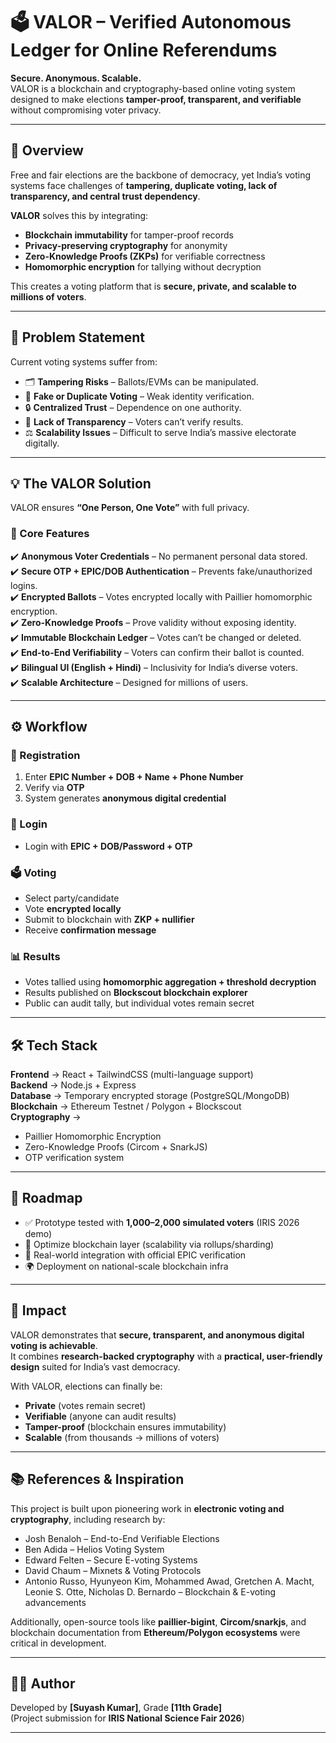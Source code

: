 # 🗳️ VALOR – Verified Autonomous Ledger for Online Referendums  

**Secure. Anonymous. Scalable.**  
VALOR is a blockchain and cryptography-based online voting system designed to make elections **tamper-proof, transparent, and verifiable** without compromising voter privacy.  

---

## 📌 Overview  
Free and fair elections are the backbone of democracy, yet India’s voting systems face challenges of **tampering, duplicate voting, lack of transparency, and central trust dependency**.  

**VALOR** solves this by integrating:  
- **Blockchain immutability** for tamper-proof records  
- **Privacy-preserving cryptography** for anonymity  
- **Zero-Knowledge Proofs (ZKPs)** for verifiable correctness  
- **Homomorphic encryption** for tallying without decryption  

This creates a voting platform that is **secure, private, and scalable to millions of voters**.  

---

## 🛑 Problem Statement  
Current voting systems suffer from:  
- 🗂️ **Tampering Risks** – Ballots/EVMs can be manipulated.  
- 👤 **Fake or Duplicate Voting** – Weak identity verification.  
- 🔒 **Centralized Trust** – Dependence on one authority.  
- 🚫 **Lack of Transparency** – Voters can’t verify results.  
- ⚖️ **Scalability Issues** – Difficult to serve India’s massive electorate digitally.  

---

## 💡 The VALOR Solution  
VALOR ensures **“One Person, One Vote”** with full privacy.  

### 🔑 Core Features  
✔️ **Anonymous Voter Credentials** – No permanent personal data stored.  
✔️ **Secure OTP + EPIC/DOB Authentication** – Prevents fake/unauthorized logins.  
✔️ **Encrypted Ballots** – Votes encrypted locally with Paillier homomorphic encryption.  
✔️ **Zero-Knowledge Proofs** – Prove validity without exposing identity.  
✔️ **Immutable Blockchain Ledger** – Votes can’t be changed or deleted.  
✔️ **End-to-End Verifiability** – Voters can confirm their ballot is counted.  
✔️ **Bilingual UI (English + Hindi)** – Inclusivity for India’s diverse voters.  
✔️ **Scalable Architecture** – Designed for millions of users.  

---

## ⚙️ Workflow  

### 📝 Registration  
1. Enter **EPIC Number + DOB + Name + Phone Number**  
2. Verify via **OTP**  
3. System generates **anonymous digital credential**  

### 🔑 Login  
- Login with **EPIC + DOB/Password + OTP**  

### 🗳️ Voting  
- Select party/candidate  
- Vote **encrypted locally**  
- Submit to blockchain with **ZKP + nullifier**  
- Receive **confirmation message**  

### 📊 Results  
- Votes tallied using **homomorphic aggregation + threshold decryption**  
- Results published on **Blockscout blockchain explorer**  
- Public can audit tally, but individual votes remain secret  

---

## 🛠️ Tech Stack  

**Frontend** → React + TailwindCSS (multi-language support)  
**Backend** → Node.js + Express  
**Database** → Temporary encrypted storage (PostgreSQL/MongoDB)  
**Blockchain** → Ethereum Testnet / Polygon + Blockscout  
**Cryptography** →  
- Paillier Homomorphic Encryption  
- Zero-Knowledge Proofs (Circom + SnarkJS)  
- OTP verification system  

---

## 🚀 Roadmap  
- ✅ Prototype tested with **1,000–2,000 simulated voters** (IRIS 2026 demo)  
- 🔄 Optimize blockchain layer (scalability via rollups/sharding)  
- 🔐 Real-world integration with official EPIC verification  
- 🌍 Deployment on national-scale blockchain infra  

---

## 🎯 Impact  
VALOR demonstrates that **secure, transparent, and anonymous digital voting is achievable**.  
It combines **research-backed cryptography** with a **practical, user-friendly design** suited for India’s vast democracy.  

With VALOR, elections can finally be:  
- **Private** (votes remain secret)  
- **Verifiable** (anyone can audit results)  
- **Tamper-proof** (blockchain ensures immutability)  
- **Scalable** (from thousands → millions of voters)  

---

## 📚 References & Inspiration  
This project is built upon pioneering work in **electronic voting and cryptography**, including research by:  
- Josh Benaloh – End-to-End Verifiable Elections  
- Ben Adida – Helios Voting System  
- Edward Felten – Secure E-voting Systems  
- David Chaum – Mixnets & Voting Protocols  
- Antonio Russo, Hyunyeon Kim, Mohammed Awad, Gretchen A. Macht, Leonie S. Otte, Nicholas D. Bernardo – Blockchain & E-voting advancements  

Additionally, open-source tools like **paillier-bigint**, **Circom/snarkjs**, and blockchain documentation from **Ethereum/Polygon ecosystems** were critical in development.  

---

## 👨‍💻 Author  
Developed by **[Suyash Kumar]**, Grade **[11th Grade]**  
(Project submission for **IRIS National Science Fair 2026**)  

---
